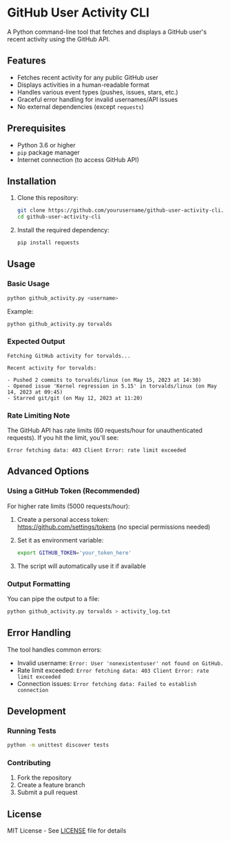 
# GitHub User Activity CLI

A Python command-line tool that fetches and displays a GitHub user's recent activity using the GitHub API.

## Features

- Fetches recent activity for any public GitHub user
- Displays activities in a human-readable format
- Handles various event types (pushes, issues, stars, etc.)
- Graceful error handling for invalid usernames/API issues
- No external dependencies (except `requests`)

## Prerequisites

- Python 3.6 or higher
- `pip` package manager
- Internet connection (to access GitHub API)


## Installation

1. Clone this repository:
   ```bash
   git clone https://github.com/yourusername/github-user-activity-cli.git
   cd github-user-activity-cli
   ```

2. Install the required dependency:
   ```bash
   pip install requests
   ```

## Usage

### Basic Usage
```bash
python github_activity.py <username>
```

Example:
```bash
python github_activity.py torvalds
```

### Expected Output
```
Fetching GitHub activity for torvalds...

Recent activity for torvalds:

- Pushed 2 commits to torvalds/linux (on May 15, 2023 at 14:30)
- Opened issue 'Kernel regression in 5.15' in torvalds/linux (on May 14, 2023 at 09:45)
- Starred git/git (on May 12, 2023 at 11:20)
```

### Rate Limiting Note
The GitHub API has rate limits (60 requests/hour for unauthenticated requests). If you hit the limit, you'll see:
```
Error fetching data: 403 Client Error: rate limit exceeded
```

## Advanced Options

### Using a GitHub Token (Recommended)
For higher rate limits (5000 requests/hour):

1. Create a personal access token:  
   https://github.com/settings/tokens (no special permissions needed)

2. Set it as environment variable:
   ```bash
   export GITHUB_TOKEN='your_token_here'
   ```

3. The script will automatically use it if available

### Output Formatting
You can pipe the output to a file:
```bash
python github_activity.py torvalds > activity_log.txt
```

## Error Handling

The tool handles common errors:
- Invalid username: `Error: User 'nonexistentuser' not found on GitHub.`
- Rate limit exceeded: `Error fetching data: 403 Client Error: rate limit exceeded`
- Connection issues: `Error fetching data: Failed to establish connection`

## Development

### Running Tests
```bash
python -m unittest discover tests
```

### Contributing
1. Fork the repository
2. Create a feature branch
3. Submit a pull request

## License
MIT License - See [LICENSE](LICENSE) file for details
